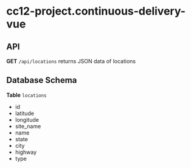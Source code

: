 # cc12-project.continuous-delivery-vue

## API
**GET** `/api/locations` returns JSON data of locations
 
## Database Schema
**Table** `locations`
- id
- latitude
- longitude
- site_name
- name
- state
- city
- highway
- type
